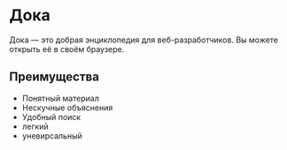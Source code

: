 # Дока
Дока — это добрая энциклопедия для веб-разработчиков. Вы можете открыть её в своём браузере.

## Преимущества
- Понятный материал
- Нескучные объяснения
- Удобный поиск
- легкий
- уневирсальный
